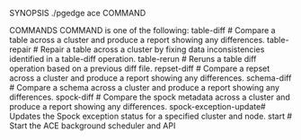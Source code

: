 
SYNOPSIS
    ./pgedge ace COMMAND

COMMANDS
    COMMAND is one of the following:
     table-diff          # Compare a table across a cluster and produce a report showing any differences.
     table-repair        # Repair a table across a cluster by fixing data inconsistencies identified in a table-diff operation.
     table-rerun         # Reruns a table diff operation based on a previous diff file.
     repset-diff         # Compare a repset across a cluster and produce a report showing any differences.
     schema-diff         # Compare a schema across a cluster and produce a report showing any differences.
     spock-diff          # Compare the spock metadata across a cluster and produce a report showing any differences.
     spock-exception-update# Updates the Spock exception status for a specified cluster and node.
     start               # Start the ACE background scheduler and API
